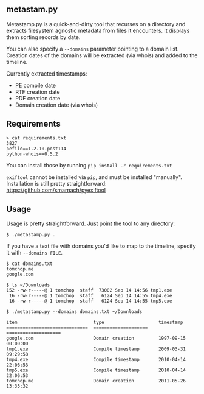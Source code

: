 ## metastam.py

Metastamp.py is a quick-and-dirty tool that recurses on a directory and extracts filesystem agnostic metadata from files it encounters. It displays them sorting records by date.

You can also specify a `--domains` parameter pointing to a domain list. Creation dates of the domains will be extracted (via whois) and added to the timeline.

Currently extracted timestamps:

* PE compile date
* RTF creation date
* PDF creation date
* Domain creation date (via whois)

## Requirements

```shell
> cat requirements.txt                                                                                                 3827
pefile==1.2.10.post114
python-whois==0.5.2
```

You can install those by running `pip install -r requirements.txt`

`exiftool` cannot be installed via `pip`, and must be installed "manually". Installation is still pretty straightforward: https://github.com/smarnach/pyexiftool


## Usage

Usage is pretty straightforward. Just point the tool to any directory:

    $ ./metastamp.py .

If you have a text file with domains you'd like to map to the timeline, specify it with `--domains FILE`.

    $ cat domains.txt
    tomchop.me
    google.com

    $ ls ~/Downloads
    152 -rw-r-----@ 1 tomchop  staff  73002 Sep 14 14:56 tmp1.exe
     16 -rw-r-----@ 1 tomchop  staff   6124 Sep 14 14:55 tmp4.exe
     16 -rw-r-----@ 1 tomchop  staff   6124 Sep 14 14:55 tmp5.exe

    $ ./metastamp.py --domains domains.txt ~/Downloads

    item                          	type                	timestamp
    ==============================	====================	====================
    google.com                    	Domain creation     	1997-09-15 00:00:00
    tmp1.exe                      	Compile timestamp   	2009-03-31 09:29:58
    tmp4.exe                      	Compile timestamp   	2010-04-14 22:06:53
    tmp5.exe                      	Compile timestamp   	2010-04-14 22:06:53
    tomchop.me                    	Domain creation     	2011-05-26 13:35:32
